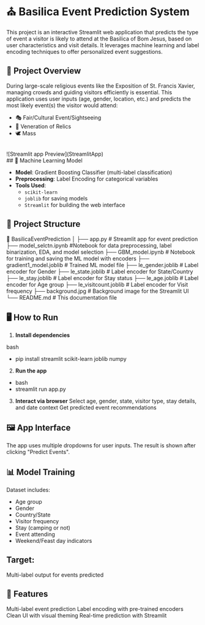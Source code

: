 # ⛪ Basilica Event Prediction System

This project is an interactive Streamlit web application that predicts the type of event a visitor is likely to attend at the Basilica of Bom Jesus, based on user characteristics and visit details. It leverages machine learning and label encoding techniques to offer personalized event suggestions.

## 📌 Project Overview

During large-scale religious events like the Exposition of St. Francis Xavier, managing crowds and guiding visitors efficiently is essential. This application uses user inputs (age, gender, location, etc.) and predicts the most likely event(s) the visitor would attend:

- 🎭 Fair/Cultural Event/Sightseeing
- 🙏 Veneration of Relics
- 🕊️ Mass
</br>
  ![Streamlit app Preview](StreamlitApp)  
</br>
## 🧠 Machine Learning Model

- **Model**: Gradient Boosting Classifier (multi-label classification)
- **Preprocessing**: Label Encoding for categorical variables
- **Tools Used**:
  - `scikit-learn`
  - `joblib` for saving models
  - `Streamlit` for building the web interface

## 📁 Project Structure

📂 BasilicaEventPrediction
│
├── app.py # Streamlit app for event prediction
├── model_selctn.ipynb #Notebook for data preprocessing, label binarization, EDA, and model selection
├── GBM_model.ipynb #  Notebook for training and saving the ML model with encoders
├── gradient1_model.joblib # Trained ML model file
├── le_gender.joblib # Label encoder for Gender
├── le_state.joblib # Label encoder for State/Country
├── le_stay.joblib # Label encoder for Stay status
├── le_age.joblib # Label encoder for Age group
├── le_visitcount.joblib # Label encoder for Visit frequency
├── background.jpg # Background image for the Streamlit UI
└── README.md # This documentation file


## 🖥️ How to Run

1. **Install dependencies**

bash
- pip install streamlit scikit-learn joblib numpy

2. **Run the app**
- bash
- streamlit run app.py

3. **Interact via browser**
Select age, gender, state, visitor type, stay details, and date context
Get predicted event recommendations

## 🖼️ App Interface
The app uses multiple dropdowns for user inputs. The result is shown after clicking "Predict Events".

## 📊 Model Training
Dataset includes:
- Age group
- Gender
- Country/State
- Visitor frequency
- Stay (camping or not)
- Event attending
- Weekend/Feast day indicators

## Target:
Multi-label output for events predicted


## 🚀 Features
Multi-label event prediction
Label encoding with pre-trained encoders
Clean UI with visual theming
Real-time prediction with Streamlit


